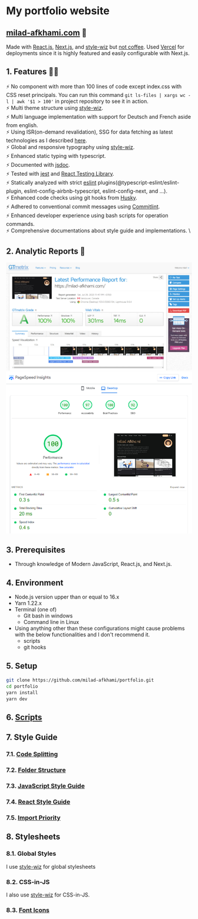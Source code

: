 [React.js]: https://react.dev
[Next.js]: https://nextjs.org
[MDX]: https://github.com/mdx-js/mdx
[goober]: https://goober.js.org
[Vercel]: https://vercel.com
[not coffee]: https://www.healthline.com/nutrition/caffeine-side-effects
[jsdoc]: https://jsdoc.app
[style-wiz]: https://www.npmjs.com/package/style-wiz
[milad-afkhami.com]: https://milad-afkhami.com
[jest]: https://jestjs.io
[React Testing Library]: https://testing-library.com/docs/react-testing-library/intro
[eslint]: https://eslint.org
[Husky]: https://typicode.github.io/husky
[Commitlint]: https://commitlint.js.org
[Vercel]: https://vercel.com/
[Scripts]: ./docs/scripts.md
[Font Icons]: ./docs/font-icons.md
[Code Splitting]: ./docs/style-guide/code-splitting.md
[Folder Structure]: ./docs/style-guide/folder-structure.md
[JavaScript Style Guide]: https://github.com/airbnb/javascript
[React Style Guide]: https://github.com/airbnb/javascript/tree/master/react
[Import Priority]: ./docs/style-guide/import-priority.md

# My portfolio website

## [milad-afkhami.com] 🔗

Made with [React.js], [Next.js], and [style-wiz] but [not coffee]. Used [Vercel] for deployments since it is highly featured and easily configurable with Next.js.

## 1. Features 💪🏻

⚡️ No component with more than 100 lines of code except index.css with CSS reset principals.
You can run this command `git ls-files | xargs wc -l | awk '$1 > 100'` in project repository to see it in action. \
⚡️ Multi theme structure using [style-wiz]. \
⚡️ Multi language implementation with support for Deutsch and French aside from english. \
⚡️ Using ISR(on-demand revalidation), SSG for data fetching as latest technologies as I described [here](https://milad-afkhami.com/blog/data-fetching-pattern-preference). \
⚡️ Global and responsive typography using [style-wiz]. \
⚡️ Enhanced static typing with typescript. \
⚡️ Documented with [jsdoc]. \
⚡️ Tested with [jest] and [React Testing Library]. \
⚡️ Statically analyzed with strict [eslint] plugins(@typescript-eslint/eslint-plugin, eslint-config-airbnb-typescript, eslint-config-next, and ...). \
⚡️ Enhanced code checks using git hooks from [Husky]. \
⚡️ Adhered to conventional commit messages using [Commitlint]. \
⚡️ Enhanced developer experience using bash scripts for operation commands. \
⚡️ Comprehensive documentations about style guide and implementations. \

<!-- #TODO Making courses on youtube, walking through this repository -->

## 2. Analytic Reports 📐

![GTmetrix grade for my portfolio](public/images/projects/portfolio/gtmetrix.jpg)
![GTmetrix grade for my portfolio](public/images/projects/portfolio/pagespeed.png)

<!-- |||
| :--: | :--: |
| ![FCP](public/images/projects/portfolio/vercel-analytics-FCP.jpg) | ![LCP](public/images/projects/portfolio/vercel-analytics-LCP.jpg) |
| ![CLS](public/images/projects/portfolio/vercel-analytics-CLS.jpg) | ![FID](public/images/projects/portfolio/vercel-analytics-FID.jpg) | -->

## 3. Prerequisites

- Through knowledge of Modern JavaScript, React.js, and Next.js.

## 4. Environment

- Node.js version upper than or equal to 16.x
- Yarn 1.22.x
- Terminal (one of)
  - Git bash in windows
  - Command line in Linux
- Using anything other than these configurations might cause problems with the below functionalities and I don't recommend it.
  - scripts
  - git hooks

## 5. Setup

```bash
git clone https://github.com/milad-afkhami/portfolio.git
cd portfolio
yarn install
yarn dev
```

## 6. [Scripts]

## 7. Style Guide

### 7.1. [Code Splitting]

### 7.2. [Folder Structure]

### 7.3. [JavaScript Style Guide]

### 7.4. [React Style Guide]

### 7.5. [Import Priority]

## 8. Stylesheets

### 8.1. Global Styles

I use [style-wiz] for global stylesheets

### 8.2. CSS-in-JS

I also use [style-wiz] for CSS-in-JS.

### 8.3. [Font Icons]
